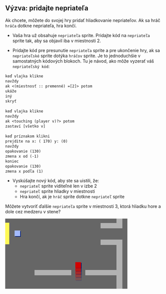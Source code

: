 ## Výzva: pridajte nepriateľa

Ak chcete, môžete do svojej hry pridať hliadkovanie nepriateľov. Ak sa hráč `hráča` dotkne nepriateľa, hra končí.

+ Vaša hra už obsahuje `nepriateľa` sprite. Pridajte kód na `nepriateľa` sprite tak, aby sa objavil iba v miestnosti 2.

+ Pridajte kód pre presunutie `nepriateľa` sprite a pre ukončenie hry, ak sa `nepriateľské` sprite dotýka `hráčov` sprite. Je to jednoduchšie v samostatných kódových blokoch. Tu je návod, ako môže vyzerať váš `nepriateľský kód`:

```blocks3
keď vlajka klikne
navždy
ak <(miestnosť :: premenné) =[2]> potom
ukáže
iný
skryť

keď vlajka klikne
navždy
ak <touching (player v)?> potom
zastaví [všetko v]

keď príznakom klikni
prejdite na x: ( 170) y: (0)
navždy
opakovanie (130)
zmena x od (-1)
koniec
opakovanie (130)
zmena x podľa (1)
```

+ Vyskúšajte nový kód, aby ste sa uistili, že: 
    + `nepriateľ` sprite viditeľné len v izbe 2
    + `nepriateľ` sprite hliadky v miestnosti
    + Hra končí, ak je `hráč` sprite dotkne `nepriateľ` sprite

Môžete vytvoriť ďalšie `nepriateľa` sprite v miestnosti 3, ktorá hliadku hore a dole cez medzeru v stene?

![snímka obrazovky](images/world-enemy2.png)